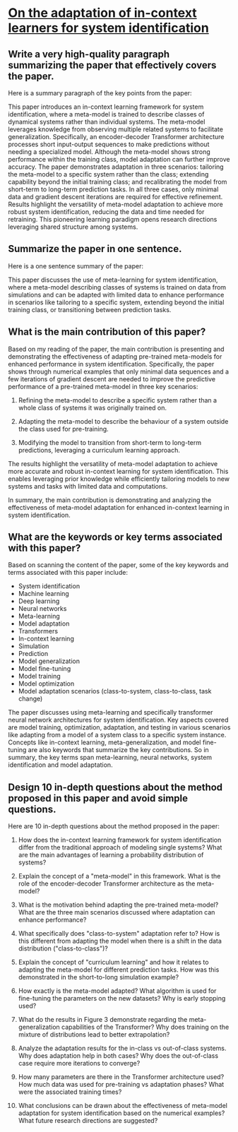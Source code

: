 # [On the adaptation of in-context learners for system identification](https://arxiv.org/abs/2312.04083)

## Write a very high-quality paragraph summarizing the paper that effectively covers the paper.

 Here is a summary paragraph of the key points from the paper:

This paper introduces an in-context learning framework for system identification, where a meta-model is trained to describe classes of dynamical systems rather than individual systems. The meta-model leverages knowledge from observing multiple related systems to facilitate generalization. Specifically, an encoder-decoder Transformer architecture processes short input-output sequences to make predictions without needing a specialized model. Although the meta-model shows strong performance within the training class, model adaptation can further improve accuracy. The paper demonstrates adaptation in three scenarios: tailoring the meta-model to a specific system rather than the class; extending capability beyond the initial training class; and recalibrating the model from short-term to long-term prediction tasks. In all three cases, only minimal data and gradient descent iterations are required for effective refinement. Results highlight the versatility of meta-model adaptation to achieve more robust system identification, reducing the data and time needed for retraining. This pioneering learning paradigm opens research directions leveraging shared structure among systems.


## Summarize the paper in one sentence.

 Here is a one sentence summary of the paper:

This paper discusses the use of meta-learning for system identification, where a meta-model describing classes of systems is trained on data from simulations and can be adapted with limited data to enhance performance in scenarios like tailoring to a specific system, extending beyond the initial training class, or transitioning between prediction tasks.


## What is the main contribution of this paper?

 Based on my reading of the paper, the main contribution is presenting and demonstrating the effectiveness of adapting pre-trained meta-models for enhanced performance in system identification. Specifically, the paper shows through numerical examples that only minimal data sequences and a few iterations of gradient descent are needed to improve the predictive performance of a pre-trained meta-model in three key scenarios:

1) Refining the meta-model to describe a specific system rather than a whole class of systems it was originally trained on.

2) Adapting the meta-model to describe the behaviour of a system outside the class used for pre-training. 

3) Modifying the model to transition from short-term to long-term predictions, leveraging a curriculum learning approach.

The results highlight the versatility of meta-model adaptation to achieve more accurate and robust in-context learning for system identification. This enables leveraging prior knowledge while efficiently tailoring models to new systems and tasks with limited data and computations.

In summary, the main contribution is demonstrating and analyzing the effectiveness of meta-model adaptation for enhanced in-context learning in system identification.


## What are the keywords or key terms associated with this paper?

 Based on scanning the content of the paper, some of the key keywords and terms associated with this paper include:

- System identification
- Machine learning
- Deep learning 
- Neural networks
- Meta-learning  
- Model adaptation
- Transformers
- In-context learning
- Simulation 
- Prediction
- Model generalization
- Model fine-tuning
- Model training
- Model optimization
- Model adaptation scenarios (class-to-system, class-to-class, task change)

The paper discusses using meta-learning and specifically transformer neural network architectures for system identification. Key aspects covered are model training, optimization, adaptation, and testing in various scenarios like adapting from a model of a system class to a specific system instance. Concepts like in-context learning, meta-generalization, and model fine-tuning are also keywords that summarize the key contributions. So in summary, the key terms span meta-learning, neural networks, system identification and model adaptation.


## Design 10 in-depth questions about the method proposed in this paper and avoid simple questions.

 Here are 10 in-depth questions about the method proposed in the paper:

1. How does the in-context learning framework for system identification differ from the traditional approach of modeling single systems? What are the main advantages of learning a probability distribution of systems?

2. Explain the concept of a "meta-model" in this framework. What is the role of the encoder-decoder Transformer architecture as the meta-model? 

3. What is the motivation behind adapting the pre-trained meta-model? What are the three main scenarios discussed where adaptation can enhance performance?

4. What specifically does "class-to-system" adaptation refer to? How is this different from adapting the model when there is a shift in the data distribution ("class-to-class")?

5. Explain the concept of "curriculum learning" and how it relates to adapting the meta-model for different prediction tasks. How was this demonstrated in the short-to-long simulation example?  

6. How exactly is the meta-model adapted? What algorithm is used for fine-tuning the parameters on the new datasets? Why is early stopping used?

7. What do the results in Figure 3 demonstrate regarding the meta-generalization capabilities of the Transformer? Why does training on the mixture of distributions lead to better extrapolation?  

8. Analyze the adaptation results for the in-class vs out-of-class systems. Why does adaptation help in both cases? Why does the out-of-class case require more iterations to converge?

9. How many parameters are there in the Transformer architecture used? How much data was used for pre-training vs adaptation phases? What were the associated training times?

10. What conclusions can be drawn about the effectiveness of meta-model adaptation for system identification based on the numerical examples? What future research directions are suggested?
